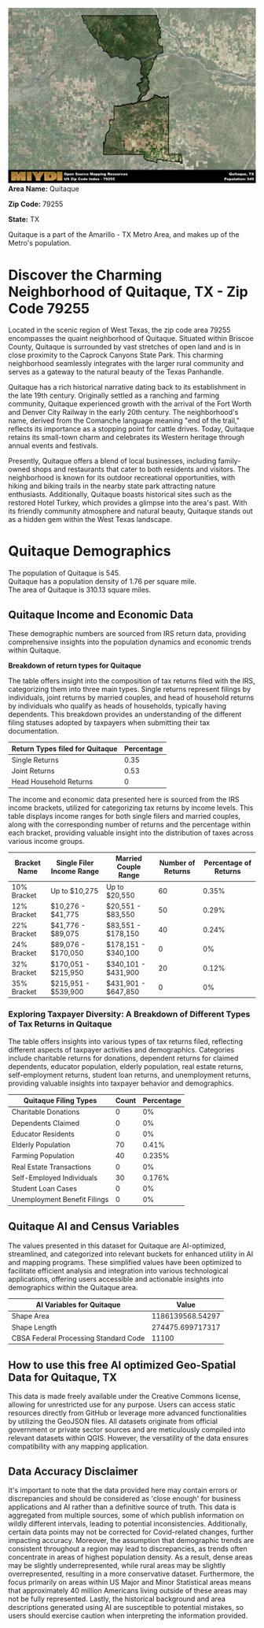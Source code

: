 ![Image Alt Text](../_images/79255.png)
**Area Name:** Quitaque

**Zip Code:** 79255

**State:** TX

Quitaque is a part of the Amarillo - TX Metro Area, and makes up  of the Metro's population.  

# Discover the Charming Neighborhood of Quitaque, TX - Zip Code 79255

Located in the scenic region of West Texas, the zip code area 79255 encompasses the quaint neighborhood of Quitaque. Situated within Briscoe County, Quitaque is surrounded by vast stretches of open land and is in close proximity to the Caprock Canyons State Park. This charming neighborhood seamlessly integrates with the larger rural community and serves as a gateway to the natural beauty of the Texas Panhandle.

Quitaque has a rich historical narrative dating back to its establishment in the late 19th century. Originally settled as a ranching and farming community, Quitaque experienced growth with the arrival of the Fort Worth and Denver City Railway in the early 20th century. The neighborhood's name, derived from the Comanche language meaning "end of the trail," reflects its importance as a stopping point for cattle drives. Today, Quitaque retains its small-town charm and celebrates its Western heritage through annual events and festivals.

Presently, Quitaque offers a blend of local businesses, including family-owned shops and restaurants that cater to both residents and visitors. The neighborhood is known for its outdoor recreational opportunities, with hiking and biking trails in the nearby state park attracting nature enthusiasts. Additionally, Quitaque boasts historical sites such as the restored Hotel Turkey, which provides a glimpse into the area's past. With its friendly community atmosphere and natural beauty, Quitaque stands out as a hidden gem within the West Texas landscape.

# Quitaque Demographics

The population of Quitaque is 545.  
Quitaque has a population density of 1.76 per square mile.  
The area of Quitaque is 310.13 square miles.  

## Quitaque Income and Economic Data

These demographic numbers are sourced from IRS return data, providing comprehensive insights into the population dynamics and economic trends within Quitaque.

**Breakdown of return types for Quitaque**

The table offers insight into the composition of tax returns filed with the IRS, categorizing them into three main types. Single returns represent filings by individuals, joint returns by married couples, and head of household returns by individuals who qualify as heads of households, typically having dependents. This breakdown provides an understanding of the different filing statuses adopted by taxpayers when submitting their tax documentation.

| Return Types filed for Quitaque                              | Percentage          |
|----------------------------------------------------------|---------------------|
| Single Returns                                            | 0.35 |
| Joint Returns                                             | 0.53 |
| Head Household Returns                                    | 0 |

The income and economic data presented here is sourced from the IRS income brackets, utilized for categorizing tax returns by income levels. This table displays income ranges for both single filers and married couples, along with the corresponding number of returns and the percentage within each bracket, providing valuable insight into the distribution of taxes across various income groups.

| Bracket Name       | Single Filer Income Range | Married Couple Range | Number of Returns | Percentage of Returns |
|--------------------|----------------------------|----------------------|-------------------|-----------------------|
| 10% Bracket        | Up to $10,275              | Up to $20,550        | 60 | 0.35% |
| 12% Bracket        | $10,276 - $41,775          | $20,551 - $83,550    | 50 | 0.29% |
| 22% Bracket        | $41,776 - $89,075          | $83,551 - $178,150   | 40 | 0.24% |
| 24% Bracket        | $89,076 - $170,050         | $178,151 - $340,100  | 0 | 0% |
| 32% Bracket        | $170,051 - $215,950        | $340,101 - $431,900  | 20 | 0.12% |
| 35% Bracket        | $215,951 - $539,900        | $431,901 - $647,850  | 0 | 0% |

### Exploring Taxpayer Diversity: A Breakdown of Different Types of Tax Returns in Quitaque

The table offers insights into various types of tax returns filed, reflecting different aspects of taxpayer activities and demographics. Categories include charitable returns for donations, dependent returns for claimed dependents, educator population, elderly population, real estate returns, self-employment returns, student loan returns, and unemployment returns, providing valuable insights into taxpayer behavior and demographics.

| Quitaque Filing Types                    | Count | Percentage |
|--------------------------------------|-------|------------|
| Charitable Donations                 | 0 | 0% |
| Dependents Claimed                   | 0 | 0% |
| Educator Residents                   | 0 | 0% |
| Elderly Population                   | 70 | 0.41% |
| Farming Population                   | 40 | 0.235% |
| Real Estate Transactions             | 0 | 0% |
| Self-Employed Individuals            | 30 | 0.176% |
| Student Loan Cases                   | 0 | 0% |
| Unemployment Benefit Filings         | 0 | 0% |

## Quitaque AI and Census Variables

The values presented in this dataset for Quitaque are AI-optimized, streamlined, and categorized into relevant buckets for enhanced utility in AI and mapping programs. These simplified values have been optimized to facilitate efficient analysis and integration into various technological applications, offering users accessible and actionable insights into demographics within the Quitaque area.

| AI Variables for Quitaque | Value |
|-------------|-------|
| Shape Area | 1186139568.54297 |
| Shape Length | 274475.699717317 |
| CBSA Federal Processing Standard Code | 11100 |

## How to use this free AI optimized Geo-Spatial Data for Quitaque, TX

This data is made freely available under the Creative Commons license, allowing for unrestricted use for any purpose. Users can access static resources directly from GitHub or leverage more advanced functionalities by utilizing the GeoJSON files. All datasets originate from official government or private sector sources and are meticulously compiled into relevant datasets within QGIS. However, the versatility of the data ensures compatibility with any mapping application.

## Data Accuracy Disclaimer
It's important to note that the data provided here may contain errors or discrepancies and should be considered as 'close enough' for business applications and AI rather than a definitive source of truth. This data is aggregated from multiple sources, some of which publish information on wildly different intervals, leading to potential inconsistencies. Additionally, certain data points may not be corrected for Covid-related changes, further impacting accuracy. Moreover, the assumption that demographic trends are consistent throughout a region may lead to discrepancies, as trends often concentrate in areas of highest population density. As a result, dense areas may be slightly underrepresented, while rural areas may be slightly overrepresented, resulting in a more conservative dataset. Furthermore, the focus primarily on areas within US Major and Minor Statistical areas means that approximately 40 million Americans living outside of these areas may not be fully represented. Lastly, the historical background and area descriptions generated using AI are susceptible to potential mistakes, so users should exercise caution when interpreting the information provided.
